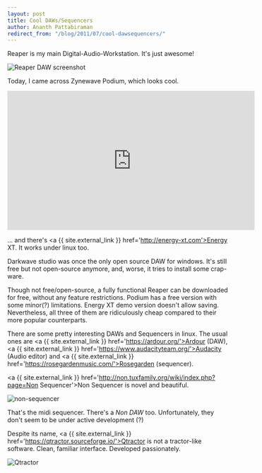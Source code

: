 ```yaml
---
layout: post
title: Cool DAWs/Sequencers
author: Ananth Pattabiraman
redirect_from: "/blog/2011/07/cool-dawsequencers/"
---
```


Reaper is my main Digital-Audio-Workstation. It's just awesome!

<img class="img-fluid" src="https://reaper.fm/siteimages/ss_v4_fp.jpg" alt="Reaper DAW screenshot" />

Today, I came across Zynewave Podium, which looks cool.
<div class="embed-responsive embed-responsive-16by9">
  <iframe class="embed-responsive-item" width="560" height="315" src="https://www.youtube-nocookie.com/embed/T3FaXcrNckE?rel=0" frameborder="0" allowfullscreen></iframe>
</div>

... and there's <a {{ site.external_link }} href='http://energy-xt.com'>Energy XT</a>. It works under linux too.

Darkwave studio was once the only open source DAW for windows. It's still free but not open-source
anymore, and, worse, it tries to install some crap-ware.

Though not free/open-source, a fully functional Reaper can be downloaded for free, without any feature restrictions. Podium has a free version with some minor(?) limitations. Energy XT demo version doesn't allow saving. Nevertheless, all three of them are ridiculously cheap compared to their more popular counterparts.  

There are some pretty interesting DAWs and Sequencers in linux. The usual ones are <a {{ site.external_link }} href='https://ardour.org/'>Ardour</a> (DAW), <a {{ site.external_link }} href='https://www.audacityteam.org/'>Audacity</a> (Audio editor) and <a {{ site.external_link }} href='https://rosegardenmusic.com/'>Rosegarden</a> (sequencer).

<a {{ site.external_link }} href='http://non.tuxfamily.org/wiki/index.php?page=Non Sequencer'>Non Sequencer</a> is novel and beautiful.

<img class="img-fluid" alt="non-sequencer" src="https://non-sequencer.tuxfamily.org/non-pattern-editor.png" />

That's the midi sequencer. There's a *Non DAW* too.  Unfortunately, they don't seem to be under active development (?)

Despite its name, <a {{ site.external_link }} href='https://qtractor.sourceforge.io/'>Qtractor</a> is not a tractor-like software. Clean, familiar interface. Developed passionately.

<img class="img-fluid" alt="Qtractor" src="https://qtractor.sourceforge.io/image/qtractor-screenshot8.png" />

